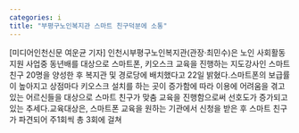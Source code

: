 ```yaml
---
categories: i
title: "부평구노인복지관 스마트 친구덕분에 소통"
---
```

[미디어인천신문 여운균 기자] 인천시부평구노인복지관(관장·최민수)은 노인 사회활동 지원 사업중 동년배를 대상으로 스마트폰, 키오스크 교육을 진행하는 지도강사인 스마트친구 20명을 양성한 후 복지관 및 경로당에 배치했다고 22일 밝혔다.스마트폰의 보급률이 높아지고 상점마다 키오스크 설치를 하는 곳이 증가함에 따라 이용에 어려움을 겪고 있는 어르신들을 대상으로 스마트 친구가 맞춤 교육을 진행함으로써 선호도가 증가되고 있는 추세다.교육대상은, 스마트폰 교육을 원하는 기관에서 신청을 받은 후 스마트 친구가 파견되어 주1회씩 총 3회에 걸쳐
